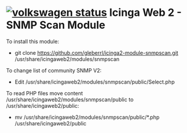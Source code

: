 [![volkswagen status](https://auchenberg.github.io/volkswagen/volkswargen_ci.svg?v=1)](https://github.com/auchenberg/volkswagen)
Icinga Web 2 - SNMP Scan Module
=================================

To install this module:

- git clone https://github.com/gleberrl/icinga2-module-snmpscan.git /usr/share/icingaweb2/modules/snmpscan

To change list of community SNMP V2:
- Edit /usr/share/icingaweb2/modules/snmpscan/public/Select.php

To read PHP files move content /usr/share/icingaweb2/modules/snmpscan/public to /usr/share/icingaweb2/public:
- mv /usr/share/icingaweb2/modules/snmpscan/public/*.php /usr/share/icingaweb2/public


